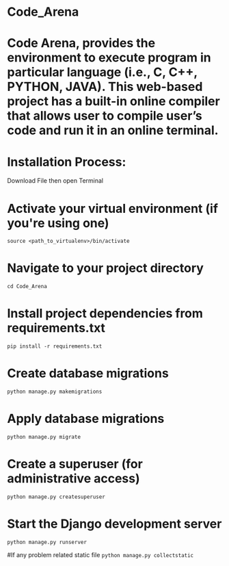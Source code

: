 # Code_Arena
# Code Arena, provides the environment to execute program in particular language (i.e., C, C++,  PYTHON, JAVA). This web-based project has a built-in online compiler that allows user to compile user’s code and run it in an  online terminal.

# Installation Process:

Download File then open Terminal 

# Activate your virtual environment (if you're using one)
`source <path_to_virtualenv>/bin/activate`

# Navigate to your project directory
`cd Code_Arena`

# Install project dependencies from requirements.txt
`pip install -r requirements.txt`

# Create database migrations
`python manage.py makemigrations`

# Apply database migrations
`python manage.py migrate`

# Create a superuser (for administrative access)
`python manage.py createsuperuser`

# Start the Django development server
`python manage.py runserver`

#If any problem related static file
`python manage.py collectstatic`
